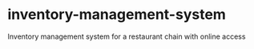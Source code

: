 # inventory-management-system
Inventory management system for a restaurant chain with online access
